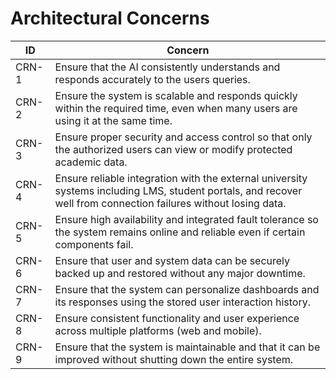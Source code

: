 # Architectural Concerns

| ID     | Concern |
|--------|----------|
| CRN-1 | Ensure that the AI consistently understands and responds accurately to the users queries. |
| CRN-2 | Ensure the system is scalable and responds quickly within the required time, even when many users are using it at the same time. |
| CRN-3 | Ensure proper security and access control so that only the authorized users can view or modify protected academic data. |
| CRN-4 | Ensure reliable integration with the external university systems including LMS, student portals, and recover well from connection failures without losing data. |
| CRN-5 | Ensure high availability and integrated fault tolerance so the system remains online and reliable even if certain components fail. |
| CRN-6 | Ensure that user and system data can be securely backed up and restored without any major downtime. |
| CRN-7 | Ensure that the system can personalize dashboards and its responses using the stored user interaction history. |
| CRN-8 | Ensure consistent functionality and user experience across multiple platforms (web and mobile). |
| CRN-9 | Ensure that the system is maintainable and that it can be improved without shutting down the entire system. |

